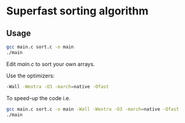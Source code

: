 # Superfast sorting algorithm

## Usage

```sh
gcc main.c sort.c -o main
./main
```

Edit _main.c_ to sort your own arrays.

Use the optimizers:

```sh
-Wall -Wextra -O3 -march=native -Ofast
```

To speed-up the code i.e.

```sh
gcc main.c sort.c -o main -Wall -Wextra -O3 -march=native -Ofast
./main
```